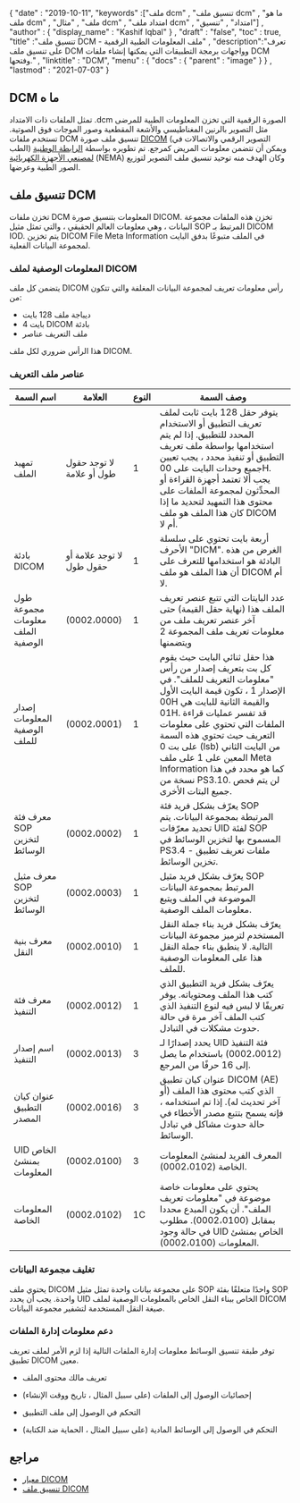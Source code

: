 {
  "date" : "2019-10-11",
  "keywords" :["ملف dcm" , "تنسيق ملف dcm" , "ما هو ملف dcm" , "ملف" , "مثال dcm" , "امتداد ملف dcm" , "امتداد" , "تنسيق"] ,
  "author" : {
    "display_name" : "Kashif Iqbal"
} ,
  "draft" : "false",
  "toc" : true,
  "title" :"تنسيق ملف DCM - ملف المعلومات الطبية الرقمية" ,
  "description":"تعرف على تنسيق ملف DCM وواجهات برمجة التطبيقات التي يمكنها إنشاء ملفات DCM وفتحها." ,
  "linktitle" : "DCM",
  "menu" : {
    "docs" : {
      "parent" : "image"
}
} ,
  "lastmod" : "2021-07-03"
}

## DCM ما ه

تمثل الملفات ذات الامتداد .dcm الصورة الرقمية التي تخزن المعلومات الطبية للمرضى مثل التصوير بالرنين المغناطيسي والأشعة المقطعية وصور الموجات فوق الصوتية. تستخدم ملفات DCM تنسيق ملف صورة [DICOM](/ar/image/dicom/) (التصوير الرقمي والاتصالات في الطب) ويمكن أن تتضمن معلومات المريض كمرجع. تم تطويره بواسطة [الرابطة الوطنية لمصنعي الأجهزة الكهربائية](https://en.wikipedia.org/wiki/National_Electrical_Manufacturers_Association) (NEMA) وكان الهدف منه توحيد تنسيق ملف التصوير لتوزيع الصور الطبية وعرضها.

## تنسيق ملف DCM

تخزن ملفات DCM المعلومات بتنسيق صورة DICOM. تخزن هذه الملفات مجموعة البيانات ، وهي معلومات العالم الحقيقي ، والتي تمثل مثيل SOP المرتبط بـ DICOM IOD. يتم تخزين DICOM File Meta Information في الملف متبوعًا بدفق البايت لمجموعة البيانات الفعلية.

### المعلومات الوصفية لملف DICOM ##

يتضمن كل ملف DICOM رأس معلومات تعريف لمجموعة البيانات المغلفة والتي تتكون من:
* ديباجة ملف 128 بايت
* 4 بايت DICOM بادئة
* ملف التعريف عناصر

هذا الرأس ضروري لكل ملف DICOM.

### عناصر ملف التعريف ###
| اسم السمة | العلامة | النوع | وصف السمة
---|---|---|---|
| تمهيد الملف | لا توجد حقول طول أو علامة | 1 | يتوفر حقل 128 بايت ثابت لملف تعريف التطبيق أو الاستخدام المحدد للتطبيق. إذا لم يتم استخدامها بواسطة ملف تعريف التطبيق أو تنفيذ محدد ، يجب تعيين جميع وحدات البايت على 00H. يجب ألا تعتمد أجهزة القراءة أو المحدِّثون لمجموعة الملفات على محتوى هذا التمهيد لتحديد ما إذا كان هذا الملف هو ملف DICOM أم لا.
| بادئة DICOM | لا توجد علامة أو حقول طول | 1 | أربعة بايت تحتوي على سلسلة الأحرف "DICM". الغرض من هذه البادئة هو استخدامها للتعرف على أن هذا الملف هو ملف DICOM أم لا.
| طول مجموعة معلومات الملف الوصفية | (0002،0000) | 1 | عدد البايتات التي تتبع عنصر تعريف الملف هذا (نهاية حقل القيمة) حتى آخر عنصر تعريف ملف من معلومات تعريف ملف المجموعة 2 ويتضمنها
| إصدار المعلومات الوصفية للملف | (0002،0001) | 1 | هذا حقل ثنائي البايت حيث يقوم كل بت بتعريف إصدار من رأس "معلومات التعريف للملف". في الإصدار 1 ، تكون قيمة البايت الأول 00H والقيمة الثانية للبايت هي 01H. قد تفسر عمليات قراءة الملفات التي تحتوي على معلومات التعريف حيث تحتوي هذه السمة على بت 0 (lsb) من البايت الثاني المعين على 1 على ملف Meta Information كما هو محدد في هذا نسخة من PS3.10. لن يتم فحص جميع البتات الأخرى.
| معرف فئة SOP لتخزين الوسائط | (0002،0002) | 1 | يعرّف بشكل فريد فئة SOP المرتبطة بمجموعة البيانات. يتم تحديد معرّفات UID لفئة SOP المسموح بها لتخزين الوسائط في PS3.4 - ملفات تعريف تطبيق تخزين الوسائط.
| معرف مثيل SOP لتخزين الوسائط | (0002،0003) | 1 | يعرّف بشكل فريد مثيل SOP المرتبط بمجموعة البيانات الموضوعة في الملف ويتبع معلومات الملف الوصفية.
| معرف بنية النقل | (0002،0010) | 1 | يعرّف بشكل فريد بناء جملة النقل المستخدم لترميز مجموعة البيانات التالية. لا ينطبق بناء جملة النقل هذا على المعلومات الوصفية للملف.
| معرف فئة التنفيذ | (0002،0012) | 1 | يعرّف بشكل فريد التطبيق الذي كتب هذا الملف ومحتوياته. يوفر تعريفًا لا لبس فيه لنوع التنفيذ الذي كتب الملف آخر مرة في حالة حدوث مشكلات في التبادل.
| اسم إصدار التنفيذ | (0002،0013) | 3 | يحدد إصدارًا لـ UID فئة التنفيذ (0002،0012) باستخدام ما يصل إلى 16 حرفًا من المرجع.
| عنوان كيان التطبيق المصدر | (0002،0016) | 3 | عنوان كيان تطبيق DICOM (AE) الذي كتب محتوى هذا الملف (أو آخر تحديث له). إذا تم استخدامه ، فإنه يسمح بتتبع مصدر الأخطاء في حالة حدوث مشاكل في تبادل الوسائط.
| UID الخاص بمنشئ المعلومات | (0002،0100) | 3 | المعرف الفريد لمنشئ المعلومات الخاصة (0002،0102).
| المعلومات الخاصة | (0002،0102) | 1C | يحتوي على معلومات خاصة موضوعة في "معلومات تعريف الملف". أن يكون المبدع محددا بمقابل (0002،0100). مطلوب في حالة وجود UID الخاص بمنشئ المعلومات (0002،0100).

### تغليف مجموعة البيانات ###

يحتوي ملف DICOM على مجموعة بيانات واحدة تمثل مثيل SOP واحدًا متعلقًا بفئة SOP واحدة. يجب أن يحدد UID الخاص ببناء النقل الخاص بالمعلومات الوصفية لملف DICOM صيغة النقل المستخدمة لتشفير مجموعة البيانات.

### دعم معلومات إدارة الملفات ###

توفر طبقة تنسيق الوسائط معلومات إدارة الملفات التالية إذا لزم الأمر لملف تعريف تطبيق DICOM معين.

* تعريف مالك محتوى الملف

* إحصائيات الوصول إلى الملفات (على سبيل المثال ، تاريخ ووقت الإنشاء)

* التحكم في الوصول إلى ملف التطبيق

* التحكم في الوصول إلى الوسائط المادية (على سبيل المثال ، الحماية ضد الكتابة)

## مراجع ##
* [معيار DICOM](https://www.dicomstandard.org/current/)
* [تنسيق ملف DICOM](https://dicom.nema.org/dicom/2013/output/chtml/part10/chapter_7.html)


